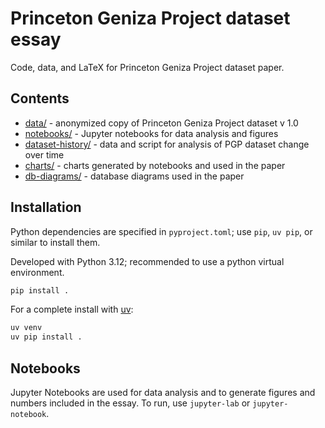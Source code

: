 # Princeton Geniza Project dataset essay

Code, data, and LaTeX for Princeton Geniza Project dataset paper.

## Contents

- [data/](data) - anonymized copy of Princeton Geniza Project dataset v 1.0
- [notebooks/](notebooks) - Jupyter notebooks for data analysis and figures
- [dataset-history/](dataset-history) - data and script for analysis of PGP dataset change over time
- [charts/](charts) - charts generated by notebooks and used in the paper
- [db-diagrams/](db-diagrams) - database diagrams used in the paper


## Installation

Python dependencies are specified in `pyproject.toml`; use `pip`, `uv pip`, or similar to install them.

Developed with Python 3.12; recommended to use a python virtual environment.

```bash
pip install .
```

For a complete install with [uv](https://docs.astral.sh/uv/):

```sh
uv venv
uv pip install .
```

## Notebooks

Jupyter Notebooks are used for data analysis and to generate figures and numbers
included in the essay.  To run, use `jupyter-lab` or `jupyter-notebook`.
